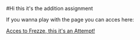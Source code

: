 #Hi this it's the addition assignment

If you wanna play with the page you can acces here:

[Acces to Frezze, this it's an Attempt!](https://github.com/daab36/simpleaddition)